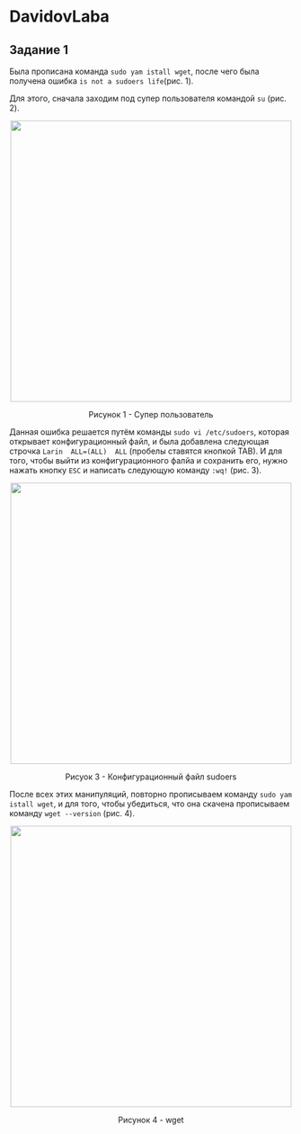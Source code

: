 # DavidovLaba
## Задание 1 ##
Была прописана команда `sudo yam istall wget`, после чего была получена ошибка `is not a sudoers life`(рис. 1).


Для этого, сначала заходим под супер пользователя командой `su` (рис. 2).

<div align="center">
   <img src="https://github.com/user-attachments/assets/c363c8b5-4aee-4d9b-a664-0fcc9f36602e" alt="" width="500">
   <p>Рисунок 1 - Супер пользователь</p>
</div>

Данная ошибка решается путём команды `sudo vi /etc/sudoers`, которая открывает конфигурационный файл, и была добавлена следующая строчка `Larin  ALL=(ALL)  ALL` (пробелы ставятся кнопкой TAB). И для того, чтобы выйти из конфигурационного фалйа и сохранить его, нужно нажать кнопку `ESC` и написать следующую команду `:wq!` (рис. 3).

<div align="center">
   <img src="https://github.com/user-attachments/assets/a037c29a-83c4-42f0-88af-62bbbb916a9b" alt="" width="500">
   <p>Рисуок 3 - Конфигурационный файл sudoers </p>
</div>

После всех этих манипуляций, повторно прописываем команду `sudo yam istall wget`, и для того, чтобы убедиться, что она скачена прописываем команду `wget --version` (рис. 4).

<div align="center">
   <img src="https://github.com/user-attachments/assets/1d13b881-0e6c-4975-8af8-a9871c85c74b" alt="" width="500">
   <p>Рисунок 4 - wget</p>
</div>
